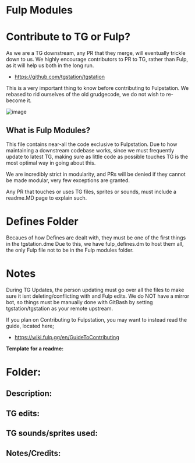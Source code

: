 # Fulp Modules



# Contribute to TG or Fulp?

As we are a TG downstream, any PR that they merge, will eventually trickle down to us. We highly encourage contributors to PR to TG, rather than Fulp, as it will help us both in the long run.
- <https://github.com/tgstation/tgstation>

This is a very important thing to know before contributing to Fulpstation. We rebased to rid ourselves of the old grudgecode, we do not wish to re-become it.

![image](https://imgur.com/a/DhpX0Vd)

## What is Fulp Modules?

This file contains near-all the code exclusive to Fulpstation.
Due to how maintaining a downstream codebase works, since we must frequently update to latest TG, making sure as little code as possible touches TG is the most optimal way in going about this.

We are incredibly strict in modularity, and PRs will be denied if they cannot be made modular, very few exceptions are granted.

Any PR that touches or uses TG files, sprites or sounds, must include a readme.MD page to explain such.

# Defines Folder

Becaues of how Defines are dealt with, they must be one of the first things in the tgstation.dme
Due to this, we have fulp_defines.dm to host them all, the only Fulp file not to be in the Fulp modules folder.

# Notes

During TG Updates, the person updating must go over all the files to make sure it isnt deleting/conflicting with and Fulp edits.
We do NOT have a mirror bot, so things must be manually done with GitBash by setting tgstation/tgstation as your remote upstream.

If you plan on Contributing to Fulpstation, you may want to instead read the guide, located here;
- <https://wiki.fulp.gg/en/GuideToContributing>

**Template for a readme:**

# Folder: 
<!-- Name of the older, simple stuff. -->

## Description:

<!-- Basic description of the Pull Request -->

## TG edits:

<!-- Any TG files this folder might be touching. -->

## TG sounds/sprites used:

<!-- Any TG sprites/sounds this folder might using. -->

## Notes/Credits:

<!-- Credits for said PR, if it's a port of something, link the original PR. -->
